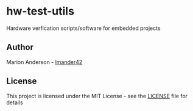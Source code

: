 # hw-test-utils
Hardware verfication scripts/software for embedded projects

## Author
Marion Anderson - [lmander42](https://github.com/lmander42)

## License
This project is licensed under the MIT License - see the [LICENSE](LICENSE) file for details
